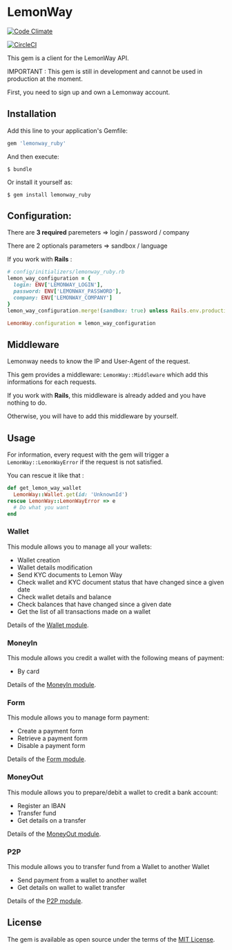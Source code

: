 # LemonWay

[![Code Climate](https://codeclimate.com/github/codeclimate/codeclimate/badges/gpa.svg)](https://codeclimate.com/github/MesPetitsArtistes/lemon_way)

[![CircleCI](https://circleci.com/gh/MesPetitsArtistes/lemon_way/tree/master.svg?style=svg)](https://circleci.com/gh/MesPetitsArtistes/lemon_way/tree/master)

This gem is a client for the LemonWay API.

IMPORTANT : This gem is still in development and cannot be used in production at the moment.

First, you need to sign up and own a Lemonway account.

## Installation

Add this line to your application's Gemfile:

```ruby
gem 'lemonway_ruby'
```

And then execute:

    $ bundle

Or install it yourself as:

    $ gem install lemonway_ruby

## Configuration:

There are **3 required** paremeters => login / password / company

There are 2 optionals parameters => sandbox / language

If you work with **Rails** :
```ruby
# config/initializers/lemonway_ruby.rb
lemon_way_configuration = {
  login: ENV['LEMONWAY_LOGIN'],
  password: ENV['LEMONWAY_PASSWORD'],
  company: ENV['LEMONWAY_COMPANY']
}
lemon_way_configuration.merge!(sandbox: true) unless Rails.env.production?

LemonWay.configuration = lemon_way_configuration
```

## Middleware

Lemonway needs to know the IP and User-Agent of the request.

This gem provides a middleware: `LemonWay::Middleware` which add this informations for each requests.

If you work with **Rails**, this middleware is already added and you have nothing to do.

Otherwise, you will have to add this middleware by yourself.


## Usage

For information, every request with the gem will trigger a `LemonWay::LemonWayError` if the request is not satisfied.

You can rescue it like that :

```ruby
def get_lemon_way_wallet
  LemonWay::Wallet.get(id: 'UnknownId')
rescue LemonWay::LemonWayError => e
  # Do what you want
end
```

### Wallet

This module allows you to manage all your wallets:

* Wallet creation
* Wallet details modification
* Send KYC documents to Lemon Way
* Check wallet and KYC document status that have changed since a given date
* Check wallet details and balance
* Check balances that have changed since a given date
* Get the list of all transactions made on a wallet

Details of the [Wallet module](https://github.com/MesPetitsArtistes/lemon_way/wiki/Wallet).

### MoneyIn

This module allows you credit a wallet with the following means of payment:

* By card

Details of the [MoneyIn module](https://github.com/MesPetitsArtistes/lemon_way/wiki/MoneyIn).

### Form

This module allows you to manage form payment:

* Create a payment form
* Retrieve a payment form
* Disable a payment form

Details of the [Form module](https://github.com/MesPetitsArtistes/lemon_way/wiki/Form).

### MoneyOut

This module allows you to prepare/debit a wallet to credit a bank account:

* Register an IBAN
* Transfer fund
* Get details on a transfer

Details of the [MoneyOut module](https://github.com/MesPetitsArtistes/lemon_way/wiki/MoneyOut).

### P2P

This module allows you to transfer fund from a Wallet to another Wallet

* Send payment from a wallet to another wallet
* Get details on wallet to wallet transfer

Details of the [P2P module](https://github.com/MesPetitsArtistes/lemon_way/wiki/P2P).

## License

The gem is available as open source under the terms of the [MIT License](http://opensource.org/licenses/MIT).

